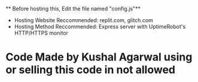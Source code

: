 ** Before hosting this, Edit the file named "config.js"**
+ Hosting Website Reccommended: replit.com, glitch.com
+ Hosting Method Reccommended: Express server with UptimeRobot's HTTP/HTTPS monitor

# Code Made by Kushal Agarwal using or selling this code in not allowed
